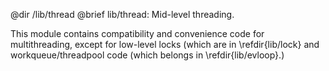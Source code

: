 @dir /lib/thread
@brief lib/thread: Mid-level threading.

This module contains compatibility and convenience code for multithreading,
except for low-level locks (which are in \refdir{lib/lock} and
workqueue/threadpool code (which belongs in \refdir{lib/evloop}.)

